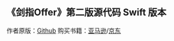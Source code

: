 ## 《剑指Offer》第二版源代码 Swift 版本
作者原版：[Github](https://github.com/zhedahht/CodingInterviewChinese2)
购买书籍：[亚马逊](https://www.amazon.cn/dp/B00FF1Y0FU/ref=sr_1_2?ie=UTF8&qid=1544017744&sr=8-2&keywords=%E5%89%91%E6%8C%87offer)/[京东](https://item.jd.com/12163054.html)

